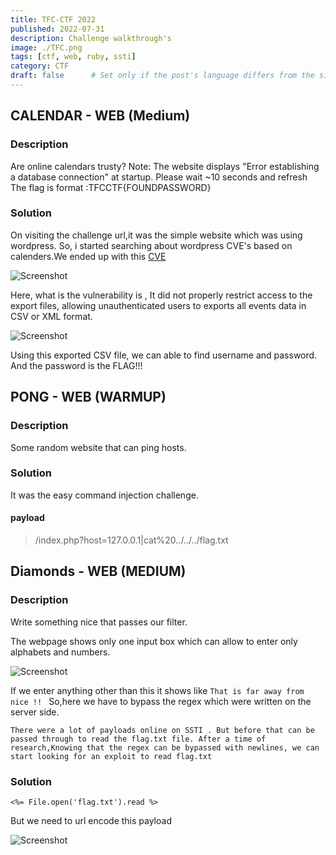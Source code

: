 ```yaml
---
title: TFC-CTF 2022
published: 2022-07-31
description: Challenge walkthrough's
image: ./TFC.png
tags: [ctf, web, ruby, ssti]
category: CTF
draft: false      # Set only if the post's language differs from the site's language in `config.ts`
---
```


## CALENDAR - WEB (Medium)
### Description
Are online calendars trusty?
Note: The website displays "Error establishing a database connection" at startup. Please wait ~10 seconds and refresh
The flag is format :TFCCTF{FOUNDPASSWORD}

### Solution

On visiting the challenge url,it was the simple website which was using wordpress.
So, i started searching about wordpress CVE's based on calenders.We ended up with this <a href="https://www.exploit-db.com/exploits/50084">CVE</a>

![Screenshot](https://raw.githubusercontent.com/0xRamInf0sec/TFC-CTF/refs/heads/main/Calendar/cve.png "chall")

Here, what is the vulnerability is , It did not properly restrict access to the export files,
allowing unauthenticated users to exports all events data in CSV or XML format.

![Screenshot](https://raw.githubusercontent.com/0xRamInf0sec/TFC-CTF/refs/heads/main/Calendar/CVEout.png "chall")

Using this exported CSV file, we can able to find username and password. And the password is the FLAG!!!

## PONG - WEB (WARMUP)
### Description
Some random website that can ping hosts.

### Solution

It was the easy command injection challenge.

#### payload 
> /index.php?host=127.0.0.1|cat%20../../../flag.txt

## Diamonds - WEB (MEDIUM)
### Description
Write something nice that passes our filter.

The webpage shows only one input box which can allow to enter only alphabets and numbers.

![Screenshot](https://raw.githubusercontent.com/0xRamInf0sec/TFC-CTF/refs/heads/main/Calendar/diamonds.png "chall")

If we enter anything other than this it shows like `That is far away from nice !! `
So,here we have to bypass the regex which were written on the server side.

`There were a lot of payloads online on SSTI . But before that can be passed through to read the flag.txt file. After a time of research,Knowing that the regex can be bypassed with newlines, we can start looking for an exploit to read flag.txt `

### Solution 

```
<%= File.open('flag.txt').read %>
```

 But we need to url encode this payload
 
![Screenshot](https://raw.githubusercontent.com/0xRamInf0sec/TFC-CTF/refs/heads/main/Calendar/diamondsout.png "chall")



